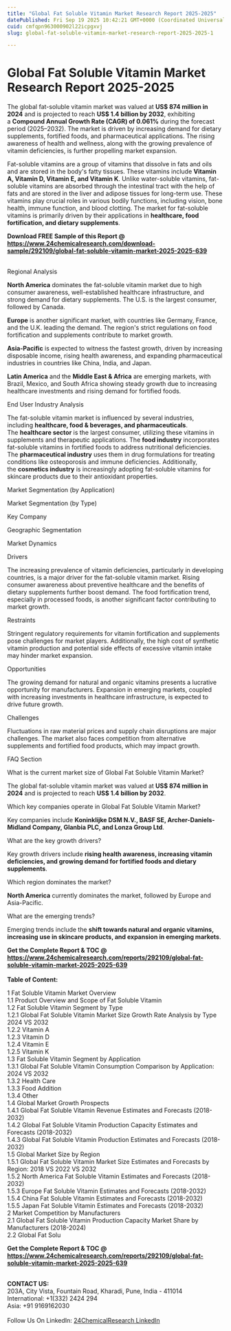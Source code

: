```yaml
---
title: "Global Fat Soluble Vitamin Market Research Report 2025-2025"
datePublished: Fri Sep 19 2025 10:42:21 GMT+0000 (Coordinated Universal Time)
cuid: cmfqpn963000902l22icpgxvj
slug: global-fat-soluble-vitamin-market-research-report-2025-2025-1

---
```


# Global Fat Soluble Vitamin Market Research Report 2025-2025

<p>The global fat-soluble vitamin market was valued at <strong>US$ 874 million in 2024</strong> and is projected to reach <strong>US$ 1.4 billion by 2032</strong>, exhibiting a <strong>Compound Annual Growth Rate (CAGR) of 0.061%</strong> during the forecast period (2025–2032). The market is driven by increasing demand for dietary supplements, fortified foods, and pharmaceutical applications. The rising awareness of health and wellness, along with the growing prevalence of vitamin deficiencies, is further propelling market expansion.</p><p>
</p><p>Fat-soluble vitamins are a group of vitamins that dissolve in fats and oils and are stored in the body's fatty tissues. These vitamins include <strong>Vitamin A, Vitamin D, Vitamin E, and Vitamin K</strong>. Unlike water-soluble vitamins, fat-soluble vitamins are absorbed through the intestinal tract with the help of fats and are stored in the liver and adipose tissues for long-term use. These vitamins play crucial roles in various bodily functions, including vision, bone health, immune function, and blood clotting. The market for fat-soluble vitamins is primarily driven by their applications in <strong>healthcare, food fortification, and dietary supplements</strong>.</p><div><b>Download FREE Sample of this Report @ 
            <a href="https://www.24chemicalresearch.com/download-sample/292109/global-fat-soluble-vitamin-market-2025-2025-639">
            https://www.24chemicalresearch.com/download-sample/292109/global-fat-soluble-vitamin-market-2025-2025-639</a></b></div><br><p>
Regional Analysis</p><p>
</p><p><strong>North America</strong> dominates the fat-soluble vitamin market due to high consumer awareness, well-established healthcare infrastructure, and strong demand for dietary supplements. The U.S. is the largest consumer, followed by Canada.</p><p>
</p><p><strong>Europe</strong> is another significant market, with countries like Germany, France, and the U.K. leading the demand. The region's strict regulations on food fortification and supplements contribute to market growth.</p><p>
</p><p><strong>Asia-Pacific</strong> is expected to witness the fastest growth, driven by increasing disposable income, rising health awareness, and expanding pharmaceutical industries in countries like China, India, and Japan.</p><p>
</p><p><strong>Latin America</strong> and the <strong>Middle East &amp; Africa</strong> are emerging markets, with Brazil, Mexico, and South Africa showing steady growth due to increasing healthcare investments and rising demand for fortified foods.</p><p>
End User Industry Analysis</p><p>
</p><p>The fat-soluble vitamin market is influenced by several industries, including <strong>healthcare, food &amp; beverages, and pharmaceuticals</strong>. The <strong>healthcare sector</strong> is the largest consumer, utilizing these vitamins in supplements and therapeutic applications. The <strong>food industry</strong> incorporates fat-soluble vitamins in fortified foods to address nutritional deficiencies. The <strong>pharmaceutical industry</strong> uses them in drug formulations for treating conditions like osteoporosis and immune deficiencies. Additionally, the <strong>cosmetics industry</strong> is increasingly adopting fat-soluble vitamins for skincare products due to their antioxidant properties.</p><p>
Market Segmentation (by Application)</p><p>
</p><p>
Market Segmentation (by Type)</p><p>
</p><p>
Key Company</p><p>
</p><p>
Geographic Segmentation</p><p>
</p><p>
Market Dynamics</p><p>
Drivers</p><p>
</p><p>The increasing prevalence of vitamin deficiencies, particularly in developing countries, is a major driver for the fat-soluble vitamin market. Rising consumer awareness about preventive healthcare and the benefits of dietary supplements further boost demand. The food fortification trend, especially in processed foods, is another significant factor contributing to market growth.</p><p>
Restraints</p><p>
</p><p>Stringent regulatory requirements for vitamin fortification and supplements pose challenges for market players. Additionally, the high cost of synthetic vitamin production and potential side effects of excessive vitamin intake may hinder market expansion.</p><p>
Opportunities</p><p>
</p><p>The growing demand for natural and organic vitamins presents a lucrative opportunity for manufacturers. Expansion in emerging markets, coupled with increasing investments in healthcare infrastructure, is expected to drive future growth.</p><p>
Challenges</p><p>
</p><p>Fluctuations in raw material prices and supply chain disruptions are major challenges. The market also faces competition from alternative supplements and fortified food products, which may impact growth.</p><p>
FAQ Section</p><p>
What is the current market size of Global Fat Soluble Vitamin Market?</p><p>
</p><p>The global fat-soluble vitamin market was valued at <strong>US$ 874 million in 2024</strong> and is projected to reach <strong>US$ 1.4 billion by 2032</strong>.</p><p>
Which key companies operate in Global Fat Soluble Vitamin Market?</p><p>
</p><p>Key companies include <strong>Koninklijke DSM N.V., BASF SE, Archer-Daniels-Midland Company, Glanbia PLC, and Lonza Group Ltd</strong>.</p><p>
What are the key growth drivers?</p><p>
</p><p>Key growth drivers include <strong>rising health awareness, increasing vitamin deficiencies, and growing demand for fortified foods and dietary supplements</strong>.</p><p>
Which region dominates the market?</p><p>
</p><p><strong>North America</strong> currently dominates the market, followed by Europe and Asia-Pacific.</p><p>
What are the emerging trends?</p><p>
</p><p>Emerging trends include the <strong>shift towards natural and organic vitamins, increasing use in skincare products, and expansion in emerging markets</strong>.</p>

<div><b>Get the Complete Report & TOC @ 
            <a href="https://www.24chemicalresearch.com/reports/292109/global-fat-soluble-vitamin-market-2025-2025-639">
            https://www.24chemicalresearch.com/reports/292109/global-fat-soluble-vitamin-market-2025-2025-639</a></b></div><br>
            <b>Table of Content:</b><p>1 Fat Soluble Vitamin Market Overview<br />
    1.1 Product Overview and Scope of Fat Soluble Vitamin<br />
    1.2 Fat Soluble Vitamin Segment by Type<br />
        1.2.1 Global Fat Soluble Vitamin Market Size Growth Rate Analysis by Type 2024 VS 2032<br />
        1.2.2 Vitamin A<br />
        1.2.3 Vitamin D<br />
        1.2.4 Vitamin E<br />
        1.2.5 Vitamin K<br />
    1.3 Fat Soluble Vitamin Segment by Application<br />
        1.3.1 Global Fat Soluble Vitamin Consumption Comparison by Application: 2024 VS 2032<br />
        1.3.2 Health Care<br />
        1.3.3 Food Addition<br />
        1.3.4 Other<br />
    1.4 Global Market Growth Prospects<br />
        1.4.1 Global Fat Soluble Vitamin Revenue Estimates and Forecasts (2018-2032)<br />
        1.4.2 Global Fat Soluble Vitamin Production Capacity Estimates and Forecasts (2018-2032)<br />
        1.4.3 Global Fat Soluble Vitamin Production Estimates and Forecasts (2018-2032)<br />
    1.5 Global Market Size by Region<br />
        1.5.1 Global Fat Soluble Vitamin Market Size Estimates and Forecasts by Region: 2018 VS 2022 VS 2032<br />
        1.5.2 North America Fat Soluble Vitamin Estimates and Forecasts (2018-2032)<br />
        1.5.3 Europe Fat Soluble Vitamin Estimates and Forecasts (2018-2032)<br />
        1.5.4 China Fat Soluble Vitamin Estimates and Forecasts (2018-2032)<br />
        1.5.5 Japan Fat Soluble Vitamin Estimates and Forecasts (2018-2032)<br />
2 Market Competition by Manufacturers<br />
    2.1 Global Fat Soluble Vitamin Production Capacity Market Share by Manufacturers (2018-2024)<br />
    2.2 Global Fat Solu</p>

<div><b>Get the Complete Report & TOC @ 
            <a href="https://www.24chemicalresearch.com/reports/292109/global-fat-soluble-vitamin-market-2025-2025-639">
            https://www.24chemicalresearch.com/reports/292109/global-fat-soluble-vitamin-market-2025-2025-639</a></b></div><br>

<b>CONTACT US:</b><br>
            203A, City Vista, Fountain Road, Kharadi, Pune, India - 411014<br>
            International: +1(332) 2424 294<br>
            Asia: +91 9169162030 <br><br>
            Follow Us On LinkedIn: <a href="https://www.linkedin.com/company/24chemicalresearch/">24ChemicalResearch LinkedIn</a>